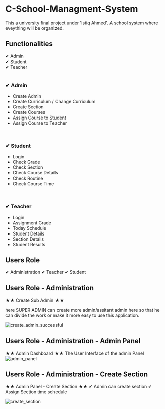 # C-School-Managment-System
This a university final project under 'Istiq Ahmed'. A school system where eveything will be organized.

## Functionalities 
  
✔ Admin <br/>
✔ Student <br/>
✔ Teacher <br/>
  <br/>
### ✔ Admin <br/>
  - Create Admin <br/>
  - Create Curriculum / Change Curriculum <br/>
  - Create Section <br/>
  - Create Courses <br/>
  - Assign Course to Student <br/>
  - Assign Course to Teacher <br/>
<br/>

### ✔ Student <br/>
  - Login <br/>
  - Check Grade <br/>
  - Check Section <br/>
  - Check Course Details <br/>
  - Check Routine <br/>
  - Check Course Time <br/>
<br/>

### ✔ Teacher <br/>
  - Login <br/>
  - Assignment Grade <br/>
  - Today Schedule <br/>
  - Student Details <br/>
  - Section Details <br/>
  - Student Results <br/>
  


## Users Role

✔ Administration 
✔ Teacher
✔ Student

## Users Role - Administration

  ★★ Create Sub Admin  ★★
  
  here SUPER ADMIN can create more admin/assitant admin here so that he can divide the work or make it more easy
  to use this application.
  
  ![create_admin_successful](https://cloud.githubusercontent.com/assets/13005159/17632177/d096a4b8-60e8-11e6-9a6e-bb7fdf97b670.png)
  
  
## Users Role - Administration - Admin Panel

  ★★  Admin Dashboard  ★★ 
  The User Interface of the admin Panel
  ![admin_panel](https://cloud.githubusercontent.com/assets/13005159/17632640/51e39326-60eb-11e6-8ec9-4fad998c3e11.png)


## Users Role - Administration - Create Section

  ★★  Admin Panel - Create Section  ★★ 
    ✔ Admin can create section 
    ✔ Assign Section time schedule
  
  ![create_section](https://cloud.githubusercontent.com/assets/13005159/17632692/92ec6230-60eb-11e6-8c57-7364392dd3d9.png)

  
  
  
  
  
  
  
  
